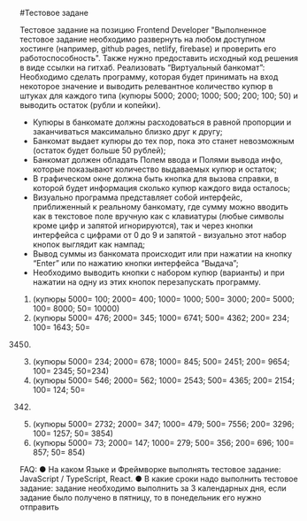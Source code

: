 #Тестовое задане

Тестовое задание на позицию Frontend Developer
"Выполненное тестовое задание необходимо развернуть на любом доступном
хостинге (например, github pages, netlify, firebase) и проверить его работоспособность".
Также нужно предоставить исходный код решения в виде ссылки на гитхаб.
Реализовать “Виртуальный банкомат”:
Необходимо сделать программу, которая будет принимать на вход некоторое значение
и выводить релевантное количество купюр в штуках для каждого типа (купюры 5000;
2000; 1000; 500; 200; 100; 50) и выводить остаток (рубли и копейки).
- Купюры в банкомате должны расходоваться в равной пропорции и
заканчиваться максимально близко друг к другу;
- Банкомат выдает купюры до тех пор, пока это станет невозможным (остаток
будет больше 50 рублей);
- Банкомат должен обладать Полем ввода и Полями вывода инфо, которые
показывают количество выдаваемых купюр и остаток;
- В графическом окне должна быть кнопка для вызова справки, в которой будет
информация сколько купюр каждого вида осталось;
- Визуально программа представляет собой интерфейс, приближенный к
реальному банкомату, где сумму можно вводить как в текстовое поле вручную
как с клавиатуры (любые символы кроме цифр и запятой игнорируются), так и
через кнопки интерфейса с цифрами от 0 до 9 и запятой - визуально этот набор
кнопок выглядит как нампад;
- Вывод суммы из банкомата происходит или при нажатии на кнопку “Enter” или по
нажатию кнопки интерфейса “Выдача”;
- Необходимо выводить кнопки с набором купюр (варианты) и при нажатии на
одну из этих кнопок перезапускать программу.
1. (купюры 5000= 100; 2000= 400; 1000= 1000; 500= 3000; 200= 5000; 100= 8000;
50= 10000)
2. (купюры 5000= 476; 2000= 345; 1000= 6741; 500= 4362; 200= 234; 100= 1643; 50=
3450)
3. (купюры 5000= 234; 2000= 678; 1000= 845; 500= 2451; 200= 9654; 100= 2345;
50=234)
4. (купюры 5000= 546; 2000= 562; 1000= 2543; 500= 4365; 200= 2154; 100= 124; 50=
342)
5. (купюры 5000= 2732; 2000= 347; 1000= 479; 500= 7556; 200= 3296; 100= 1257;
50= 3854)
6. (купюры 5000= 73; 2000= 147; 1000= 279; 500= 356; 200= 696; 100= 857; 50= 854)

FAQ:
● На каком Языке и Фреймворке выполнять тестовое задание: JavaScript /
TypeScript, React.
● В какие сроки надо выполнить тестовое задание: задание необходимо
выполнить за 3 календарных дня, если задание было получено в пятницу, то в
понедельник его нужно отправить
